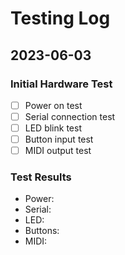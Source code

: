 # Testing Log

## 2023-06-03
### Initial Hardware Test
- [ ] Power on test
- [ ] Serial connection test
- [ ] LED blink test
- [ ] Button input test
- [ ] MIDI output test

### Test Results
- Power: 
- Serial: 
- LED: 
- Buttons: 
- MIDI:
